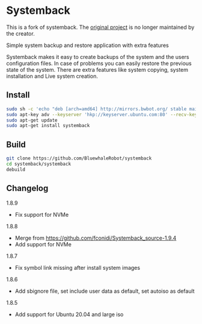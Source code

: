 # Systemback

This is a fork of systemback. The [original project](https://launchpad.net/systemback) is no longer maintained by the creator.

Simple system backup and restore application with extra features

Systemback makes it easy to create backups of the system and the users configuration files. In case of problems you can easily restore the previous state of the system. There are extra features like system copying, system installation and Live system creation.

## Install

```bash
sudo sh -c 'echo "deb [arch=amd64] http://mirrors.bwbot.org/ stable main" > /etc/apt/sources.list.d/systemback.list'
sudo apt-key adv --keyserver 'hkp://keyserver.ubuntu.com:80' --recv-key 50B2C005A67B264F
sudo apt-get update
sudo apt-get install systemback
```

## Build

```bash
git clone https://github.com/BluewhaleRobot/systemback
cd systemback/systemback
debuild
```


## Changelog

1.8.9

- Fix support for NVMe

1.8.8

- Merge from https://github.com/fconidi/Systemback_source-1.9.4
- Add support for NVMe

1.8.7

- Fix symbol link missing after install system images

1.8.6

- Add sbignore file, set include user data as default, set autoiso as default

1.8.5

- Add support for Ubuntu 20.04 and large iso

